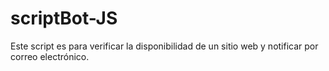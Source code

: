 # scriptBot-JS

Este script es para verificar la disponibilidad de un sitio web y notificar por correo electrónico.
